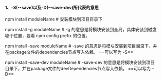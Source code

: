 #### 1、-S(--save)以及-D(--save-dev)所代表的意思

npm install moduleName # 安装模块到项目目录下

npm install -g moduleName # -g 的意思是将模块安装到全局，具体安装到磁盘哪个位置，要看 npm config prefix 的位置。

npm install -save moduleName # -save 的意思是将模块安装到项目目录下，并在package文件的dependencies节点写入依赖。 ==可以写为 -S==

npm install -save-dev moduleName # -save-dev 的意思是将模块安装到项目目录下，并在package文件的devDependencies节点写入依赖。 ==可以写为 -D==

